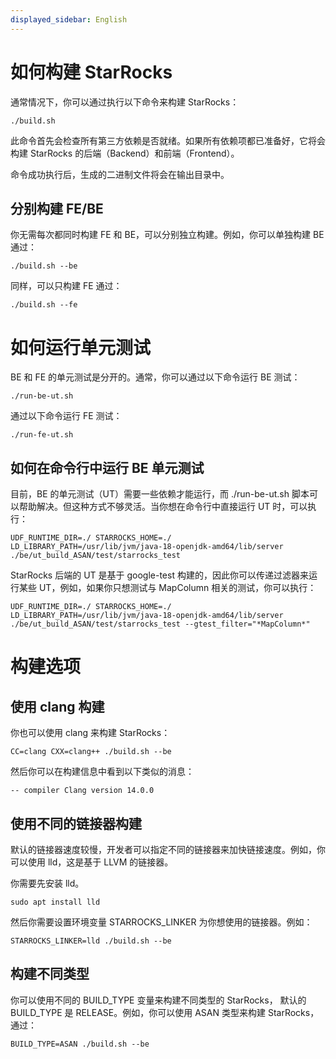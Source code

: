 ```yaml
---
displayed_sidebar: English
---
```


# 如何构建 StarRocks

通常情况下，你可以通过执行以下命令来构建 StarRocks：

```
./build.sh
```

此命令首先会检查所有第三方依赖是否就绪。如果所有依赖项都已准备好，它将会构建 StarRocks 的后端（Backend）和前端（Frontend）。

命令成功执行后，生成的二进制文件将会在输出目录中。

## 分别构建 FE/BE

你无需每次都同时构建 FE 和 BE，可以分别独立构建。例如，你可以单独构建 BE 通过：
```
./build.sh --be
```

同样，可以只构建 FE 通过：
```
./build.sh --fe
```

# 如何运行单元测试

BE 和 FE 的单元测试是分开的。通常，你可以通过以下命令运行 BE 测试：
```
./run-be-ut.sh
```

通过以下命令运行 FE 测试：
```
./run-fe-ut.sh
```

## 如何在命令行中运行 BE 单元测试

目前，BE 的单元测试（UT）需要一些依赖才能运行，而 ./run-be-ut.sh 脚本可以帮助解决。但这种方式不够灵活。当你想在命令行中直接运行 UT 时，可以执行：

```
UDF_RUNTIME_DIR=./ STARROCKS_HOME=./ LD_LIBRARY_PATH=/usr/lib/jvm/java-18-openjdk-amd64/lib/server ./be/ut_build_ASAN/test/starrocks_test
```

StarRocks 后端的 UT 是基于 google-test 构建的，因此你可以传递过滤器来运行某些 UT，例如，如果你只想测试与 MapColumn 相关的测试，你可以执行：

```
UDF_RUNTIME_DIR=./ STARROCKS_HOME=./ LD_LIBRARY_PATH=/usr/lib/jvm/java-18-openjdk-amd64/lib/server ./be/ut_build_ASAN/test/starrocks_test --gtest_filter="*MapColumn*"
```

# 构建选项

## 使用 clang 构建

你也可以使用 clang 来构建 StarRocks：

```
CC=clang CXX=clang++ ./build.sh --be
```

然后你可以在构建信息中看到以下类似的消息：

```
-- compiler Clang version 14.0.0
```

## 使用不同的链接器构建

默认的链接器速度较慢，开发者可以指定不同的链接器来加快链接速度。例如，你可以使用 lld，这是基于 LLVM 的链接器。

你需要先安装 lld。

```
sudo apt install lld
```

然后你需要设置环境变量 STARROCKS_LINKER 为你想使用的链接器。例如：

```
STARROCKS_LINKER=lld ./build.sh --be
```

## 构建不同类型

你可以使用不同的 BUILD_TYPE 变量来构建不同类型的 StarRocks， 默认的 BUILD_TYPE 是 RELEASE。例如，你可以使用 ASAN 类型来构建 StarRocks，通过：
```
BUILD_TYPE=ASAN ./build.sh --be
```

